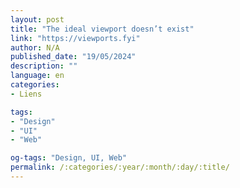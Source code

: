 ```yaml
---
layout: post
title: "The ideal viewport doesn’t exist"
link: "https://viewports.fyi"
author: N/A
published_date: "19/05/2024"
description: ""
language: en
categories:
- Liens

tags:
- "Design"
- "UI"
- "Web"

og-tags: "Design, UI, Web"
permalink: /:categories/:year/:month/:day/:title/
---
```

